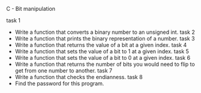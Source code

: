 C - Bit manipulation

task 1
- Write a function that converts a binary number to an unsigned int.
task 2
- Write a function that prints the binary representation of a number.
task 3
- Write a function that returns the value of a bit at a given index.
task 4
- Write a function that sets the value of a bit to 1 at a given index.
task 5
- Write a function that sets the value of a bit to 0 at a given index.
task 6
- Write a function that returns the number of bits you would need to flip to get from one number to another.
task 7
- Write a function that checks the endianness.
task 8
- Find the password for this program.
